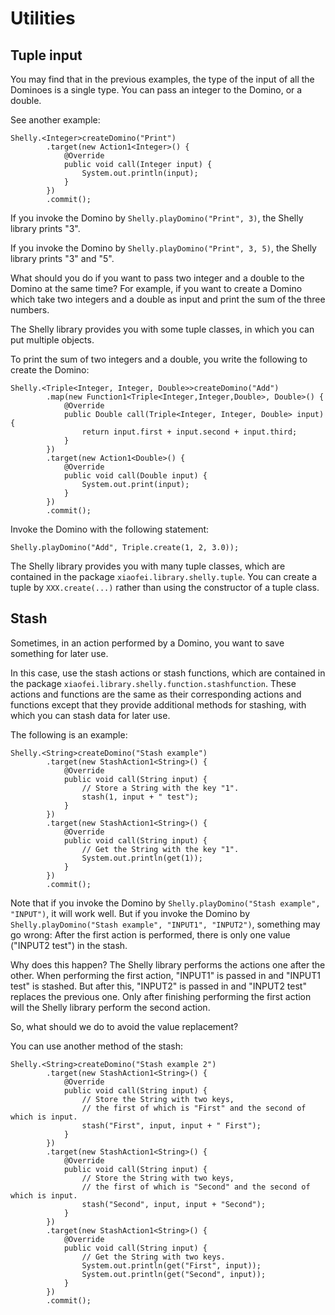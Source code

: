 # Utilities

## Tuple input

You may find that in the previous examples, the type of the input of all the Dominoes is a single type.
You can pass an integer to the Domino, or a double.

See another example:

```
Shelly.<Integer>createDomino("Print")
        .target(new Action1<Integer>() {
            @Override
            public void call(Integer input) {
                System.out.println(input);
            }
        })
        .commit();
```

If you invoke the Domino by `Shelly.playDomino("Print", 3)`, the Shelly library prints "3".

If you invoke the Domino by `Shelly.playDomino("Print", 3, 5)`, the Shelly library prints "3" and "5".

What should you do if you want to pass two integer and a double to the Domino at the same time?
For example, if you want to create a Domino which take two integers and a double as input and
print the sum of the three numbers.

The Shelly library provides you with some tuple classes, in which you can put multiple objects.

To print the sum of two integers and a double, you write the following to create the Domino:

```
Shelly.<Triple<Integer, Integer, Double>>createDomino("Add")
        .map(new Function1<Triple<Integer,Integer,Double>, Double>() {
            @Override
            public Double call(Triple<Integer, Integer, Double> input) {
                return input.first + input.second + input.third;
            }
        })
        .target(new Action1<Double>() {
            @Override
            public void call(Double input) {
                System.out.print(input);
            }
        })
        .commit();
```

Invoke the Domino with the following statement:

```
Shelly.playDomino("Add", Triple.create(1, 2, 3.0));
```

The Shelly library provides you with many tuple classes, which are contained in the package
`xiaofei.library.shelly.tuple`. You can create a tuple by `XXX.create(...)` rather than using the
constructor of a tuple class.

## Stash

Sometimes, in an action performed by a Domino, you want to save something for later use.

In this case, use the stash actions or stash functions, which are contained in the package
`xiaofei.library.shelly.function.stashfunction`. These actions and functions are the same as their
corresponding actions and functions except that they provide additional methods for stashing, with
which you can stash data for later use.

The following is an example:

```
Shelly.<String>createDomino("Stash example")
        .target(new StashAction1<String>() {
            @Override
            public void call(String input) {
                // Store a String with the key "1".
                stash(1, input + " test");
            }
        })
        .target(new StashAction1<String>() {
            @Override
            public void call(String input) {
                // Get the String with the key "1".
                System.out.println(get(1));
            }
        })
        .commit();
```

Note that if you invoke the Domino by `Shelly.playDomino("Stash example", "INPUT")`, it will work well.
But if you invoke the Domino by `Shelly.playDomino("Stash example", "INPUT1", "INPUT2")`, something
may go wrong:
After the first action is performed, there is only one value ("INPUT2 test") in the stash.

Why does this happen? The Shelly library performs the actions one after the other. When performing
the first action, "INPUT1" is passed in and "INPUT1 test" is stashed. But after this, "INPUT2" is
passed in and "INPUT2 test" replaces the previous one.
Only after finishing performing the first action will the Shelly library perform the second action.

So, what should we do to avoid the value replacement?

You can use another method of the stash:

```
Shelly.<String>createDomino("Stash example 2")
        .target(new StashAction1<String>() {
            @Override
            public void call(String input) {
                // Store the String with two keys,
                // the first of which is "First" and the second of which is input.
                stash("First", input, input + " First");
            }
        })
        .target(new StashAction1<String>() {
            @Override
            public void call(String input) {
                // Store the String with two keys,
                // the first of which is "Second" and the second of which is input.
                stash("Second", input, input + "Second");
            }
        })
        .target(new StashAction1<String>() {
            @Override
            public void call(String input) {
                // Get the String with two keys.
                System.out.println(get("First", input));
                System.out.println(get("Second", input));
            }
        })
        .commit();
```